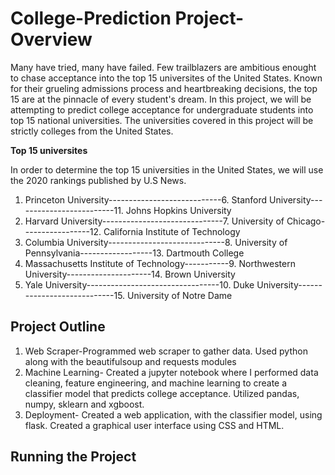 # College-Prediction Project- Overview
Many have tried, many have failed. Few trailblazers are ambitious enought to chase acceptance into the top 15 universites of the United States. Known for their grueling admissions process and heartbreaking decisions, the top 15 are at the pinnacle of every student's dream. 
In this project, we will be attempting to predict college acceptance for undergraduate students into top 15 national universities. The universities covered in this project will be strictly colleges from the United States.

**Top 15 universites**

In order to determine the top 15 universities in the United States, we will use the 2020 rankings published by U.S News.
1. Princeton University----------------------------6. Stanford University-------------------------11. Johns Hopkins University
2. Harvard University------------------------------7. University of Chicago-----------------12. California Institute of Technology
3. Columbia University-----------------------------8. University of Pennsylvania------------------13. Dartmouth College 
4. Massachusetts Institute of Technology-----------9. Northwestern University---------------------14. Brown University 
5. Yale University---------------------------------10. Duke University----------------------------15. University of Notre Dame

## Project Outline
1. Web Scraper-Programmed web scraper to gather data. Used python along with the beautifulsoup and requests modules
2. Machine Learning- Created a jupyter notebook where I performed data cleaning, feature engineering, and machine learning to create a classifier model that predicts college acceptance. Utilized pandas, numpy, sklearn and xgboost.
3. Deployment- Created a web application, with the classifier model, using flask. Created a graphical user interface using CSS and HTML. 

## Running the Project
